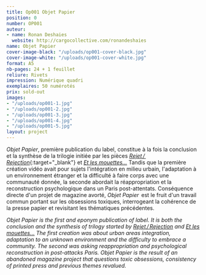 ```yaml
---
title: Op001 Objet Papier
position: 0
number: OP001
auteur:
- name: Ronan Deshaies
  website: http://cargocollective.com/ronandeshaies
name: Objet Papier
cover-image-black: "/uploads/op001-cover-black.jpg"
cover-image-white: "/uploads/op001-cover-white.jpg"
format: A5
nb-pages: 24 + 1 feuillet
reliure: Rivets
impression: Numérique quadri
exemplaires: 50 numérotés
prix: sold-out
images:
- "/uploads/op001-1.jpg"
- "/uploads/op001-2.jpg"
- "/uploads/op001-3.jpg"
- "/uploads/op001-4.jpg"
- "/uploads/op001-5.jpg"
layout: project
---
```


*Objet Papier*, première publication du label, constitue à la fois la conclusion et la synthèse de la trilogie initiée par les pièces [*Rejet / Rejection*](http://rejet-rejection.tumblr.com/){:target="_blank"} et [*Et les mouettes…*](https://vimeo.com/162227173)
Tandis que la première création vidéo avait pour sujets l'intégration en milieu urbain, l'adaptation à un environnement étranger et la difficulté à faire corps avec une communauté donnée, la seconde abordait la réappropriation et la reconstruction psychologique dans un Paris post-attentats.
Conséquence directe d'un projet de magazine avorté, *Objet Papier*  est le fruit d'un travail commun portant sur les obsessions toxiques, interrogeant la cohérence de la presse papier et revisitant les thématiques précédentes.


*Objet Papier is the first and eponym publication of label. It is both the conclusion and the synthesis of trilogy started by [Rejet / Rejection](http://rejet-rejection.tumblr.com/) and [Et les mouettes…](https://vimeo.com/162227173)*
*The first creation was about urban areas integration, adaptation to an unknown environment and the difficulty to embrace a community. The second was asking reappropriation and psychological reconstruction in post-attacks Paris.*
*Objet Papier is the result of an abandoned magazine project that questions toxic obsessions, consistency of printed press and previous themes revalued.*
